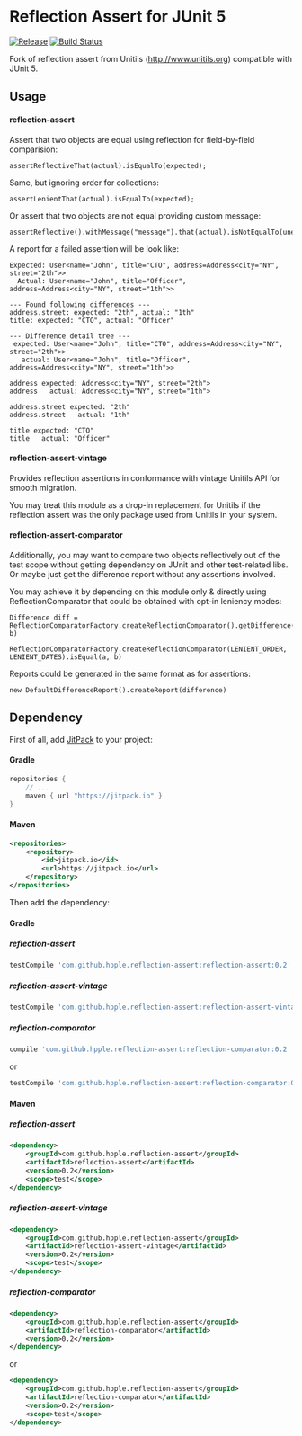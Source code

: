 Reflection Assert for JUnit 5
=======

[![Release](https://jitpack.io/v/hpple/reflection-assert.svg)](https://jitpack.io/#hpple/reflection-assert)
[![Build Status](https://travis-ci.org/hpple/reflection-assert.svg?branch=master)](https://travis-ci.org/hpple/reflection-assert)

Fork of reflection assert from Unitils (http://www.unitils.org) compatible with JUnit 5.

Usage
----------------
#### reflection-assert
Assert that two objects are equal using reflection for field-by-field comparision:

```
assertReflectiveThat(actual).isEqualTo(expected);
```
Same, but ignoring order for collections:

```
assertLenientThat(actual).isEqualTo(expected);
```
Or assert that two objects are not equal providing custom message:
```
assertReflective().withMessage("message").that(actual).isNotEqualTo(unexpected);
```

A report for a failed assertion will be look like:

```
Expected: User<name="John", title="CTO", address=Address<city="NY", street="2th">>
  Actual: User<name="John", title="Officer", address=Address<city="NY", street="1th">>

--- Found following differences ---
address.street: expected: "2th", actual: "1th"
title: expected: "CTO", actual: "Officer"

--- Difference detail tree ---
 expected: User<name="John", title="CTO", address=Address<city="NY", street="2th">>
   actual: User<name="John", title="Officer", address=Address<city="NY", street="1th">>

address expected: Address<city="NY", street="2th">
address   actual: Address<city="NY", street="1th">

address.street expected: "2th"
address.street   actual: "1th"

title expected: "CTO"
title   actual: "Officer"
```

#### reflection-assert-vintage
Provides reflection assertions in conformance with vintage Unitils API for smooth migration.

You may treat this module as a drop-in replacement for Unitils if the reflection assert was the only package used from Unitils in your system.

#### reflection-assert-comparator
Additionally, you may want to compare two objects reflectively out of the test scope without getting dependency on JUnit and other test-related libs. 
Or maybe just get the difference report without any assertions involved.

You may achieve it by depending on this module only & directly using ReflectionComparator that could be obtained with opt-in leniency modes:
```
Difference diff = ReflectionComparatorFactory.createReflectionComparator().getDifference(a, b)
```
```
ReflectionComparatorFactory.createReflectionComparator(LENIENT_ORDER, LENIENT_DATES).isEqual(a, b)
```
Reports could be generated in the same format as for assertions:
```
new DefaultDifferenceReport().createReport(difference)
```  

Dependency
----------------

First of all, add [JitPack](https://jitpack.io/) to your project:

#### Gradle
```gradle
repositories {
    // ...
    maven { url "https://jitpack.io" }
}
```
#### Maven
```xml
<repositories>
    <repository>
        <id>jitpack.io</id>
        <url>https://jitpack.io</url>
    </repository>
</repositories>
```
Then add the dependency:

#### Gradle
##### reflection-assert
```gradle
testCompile 'com.github.hpple.reflection-assert:reflection-assert:0.2'
```
##### reflection-assert-vintage
```gradle
testCompile 'com.github.hpple.reflection-assert:reflection-assert-vintage:0.2'
```
##### reflection-comparator
```gradle
compile 'com.github.hpple.reflection-assert:reflection-comparator:0.2'
```
or
```gradle
testCompile 'com.github.hpple.reflection-assert:reflection-comparator:0.2'
```

#### Maven
##### reflection-assert
```xml
<dependency>
    <groupId>com.github.hpple.reflection-assert</groupId>
    <artifactId>reflection-assert</artifactId>
    <version>0.2</version>
    <scope>test</scope>
</dependency>
```
##### reflection-assert-vintage
```xml
<dependency>
    <groupId>com.github.hpple.reflection-assert</groupId>
    <artifactId>reflection-assert-vintage</artifactId>
    <version>0.2</version>
    <scope>test</scope>
</dependency>
```
##### reflection-comparator
```xml
<dependency>
    <groupId>com.github.hpple.reflection-assert</groupId>
    <artifactId>reflection-comparator</artifactId>
    <version>0.2</version>
</dependency>
```
or
```xml
<dependency>
    <groupId>com.github.hpple.reflection-assert</groupId>
    <artifactId>reflection-comparator</artifactId>
    <version>0.2</version>
    <scope>test</scope>
</dependency>
```
